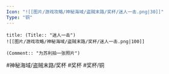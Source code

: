 ```yaml
---
Icon: "![[图片/游戏攻略/神秘海域/盗贼末路/奖杯/迷人一击.png|30]]"
Type: "铜"
---
```

```ad-common-bronze-trophy
title: (Title:: "迷人一击")
![[图片/游戏攻略/神秘海域/盗贼末路/奖杯/迷人一击.png|100]]

(Comment:: "为苏利拍一张照片")
```

#神秘海域/盗贼末路/奖杯 #奖杯 #奖杯/铜
